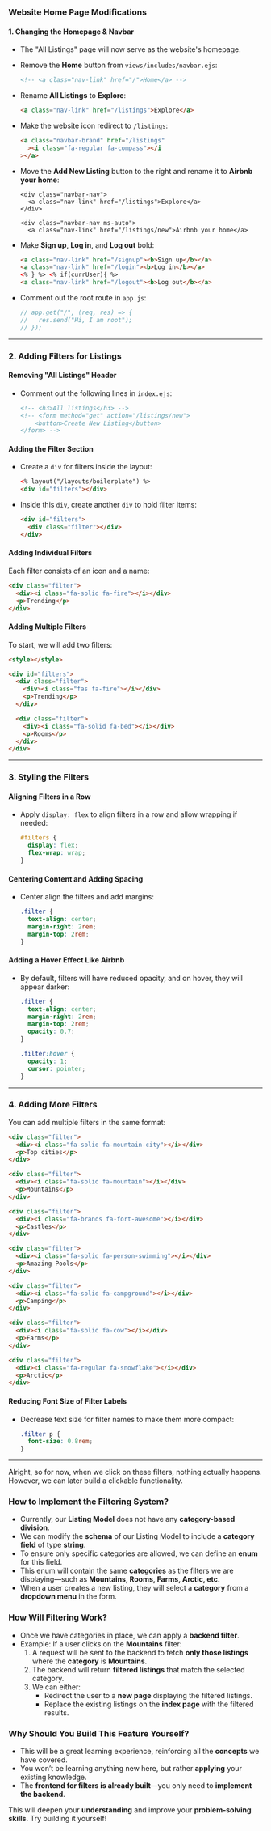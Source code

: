 ### **Website Home Page Modifications**

#### **1. Changing the Homepage & Navbar**

- The "All Listings" page will now serve as the website's homepage.
- Remove the **Home** button from `views/includes/navbar.ejs`:
  ```html
  <!-- <a class="nav-link" href="/">Home</a> -->
  ```
- Rename **All Listings** to **Explore**:
  ```html
  <a class="nav-link" href="/listings">Explore</a>
  ```
- Make the website icon redirect to `/listings`:
  ```html
  <a class="navbar-brand" href="/listings"
    ><i class="fa-regular fa-compass"></i
  ></a>
  ```
- Move the **Add New Listing** button to the right and rename it to **Airbnb your home**:

  ```ejs
  <div class="navbar-nav">
    <a class="nav-link" href="/listings">Explore</a>
  </div>

  <div class="navbar-nav ms-auto">
    <a class="nav-link" href="/listings/new">Airbnb your home</a>
  ```

- Make **Sign up**, **Log in**, and **Log out** bold:
  ```html
  <a class="nav-link" href="/signup"><b>Sign up</b></a>
  <a class="nav-link" href="/login"><b>Log in</b></a>
  <% } %> <% if(currUser){ %>
  <a class="nav-link" href="/logout"><b>Log out</b></a>
  ```
- Comment out the root route in `app.js`:
  ```js
  // app.get("/", (req, res) => {
  //   res.send("Hi, I am root");
  // });
  ```

---

### **2. Adding Filters for Listings**

#### **Removing "All Listings" Header**

- Comment out the following lines in `index.ejs`:
  ```html
  <!-- <h3>All listings</h3> -->
  <!-- <form method="get" action="/listings/new">
      <button>Create New Listing</button>
  </form> -->
  ```

#### **Adding the Filter Section**

- Create a `div` for filters inside the layout:
  ```html
  <% layout("/layouts/boilerplate") %>
  <div id="filters"></div>
  ```
- Inside this `div`, create another `div` to hold filter items:
  ```html
  <div id="filters">
    <div class="filter"></div>
  </div>
  ```

#### **Adding Individual Filters**

Each filter consists of an icon and a name:

```html
<div class="filter">
  <div><i class="fa-solid fa-fire"></i></div>
  <p>Trending</p>
</div>
```

#### **Adding Multiple Filters**

To start, we will add two filters:

```html
<style></style>

<div id="filters">
  <div class="filter">
    <div><i class="fas fa-fire"></i></div>
    <p>Trending</p>
  </div>

  <div class="filter">
    <div><i class="fa-solid fa-bed"></i></div>
    <p>Rooms</p>
  </div>
</div>
```

---

### **3. Styling the Filters**

#### **Aligning Filters in a Row**

- Apply `display: flex` to align filters in a row and allow wrapping if needed:
  ```css
  #filters {
    display: flex;
    flex-wrap: wrap;
  }
  ```

#### **Centering Content and Adding Spacing**

- Center align the filters and add margins:
  ```css
  .filter {
    text-align: center;
    margin-right: 2rem;
    margin-top: 2rem;
  }
  ```

#### **Adding a Hover Effect Like Airbnb**

- By default, filters will have reduced opacity, and on hover, they will appear darker:

  ```css
  .filter {
    text-align: center;
    margin-right: 2rem;
    margin-top: 2rem;
    opacity: 0.7;
  }

  .filter:hover {
    opacity: 1;
    cursor: pointer;
  }
  ```

---

### **4. Adding More Filters**

You can add multiple filters in the same format:

```html
<div class="filter">
  <div><i class="fa-solid fa-mountain-city"></i></div>
  <p>Top cities</p>
</div>

<div class="filter">
  <div><i class="fa-solid fa-mountain"></i></div>
  <p>Mountains</p>
</div>

<div class="filter">
  <div><i class="fa-brands fa-fort-awesome"></i></div>
  <p>Castles</p>
</div>

<div class="filter">
  <div><i class="fa-solid fa-person-swimming"></i></div>
  <p>Amazing Pools</p>
</div>

<div class="filter">
  <div><i class="fa-solid fa-campground"></i></div>
  <p>Camping</p>
</div>

<div class="filter">
  <div><i class="fa-solid fa-cow"></i></div>
  <p>Farms</p>
</div>

<div class="filter">
  <div><i class="fa-regular fa-snowflake"></i></div>
  <p>Arctic</p>
</div>
```

#### **Reducing Font Size of Filter Labels**

- Decrease text size for filter names to make them more compact:
  ```css
  .filter p {
    font-size: 0.8rem;
  }
  ```

---

Alright, so for now, when we click on these filters, nothing actually happens. However, we can later build a clickable functionality.

### **How to Implement the Filtering System?**

- Currently, our **Listing Model** does not have any **category-based division**.
- We can modify the **schema** of our Listing Model to include a **category field** of type **string**.
- To ensure only specific categories are allowed, we can define an **enum** for this field.
- This enum will contain the same **categories** as the filters we are displaying—such as **Mountains, Rooms, Farms, Arctic, etc.**
- When a user creates a new listing, they will select a **category** from a **dropdown menu** in the form.

### **How Will Filtering Work?**

- Once we have categories in place, we can apply a **backend filter**.
- Example: If a user clicks on the **Mountains** filter:
  1. A request will be sent to the backend to fetch **only those listings** where the **category** is **Mountains**.
  2. The backend will return **filtered listings** that match the selected category.
  3. We can either:
     - Redirect the user to a **new page** displaying the filtered listings.
     - Replace the existing listings on the **index page** with the filtered results.

### **Why Should You Build This Feature Yourself?**

- This will be a great learning experience, reinforcing all the **concepts** we have covered.
- You won’t be learning anything new here, but rather **applying** your existing knowledge.
- The **frontend for filters is already built**—you only need to **implement the backend**.

This will deepen your **understanding** and improve your **problem-solving skills**. Try building it yourself!
